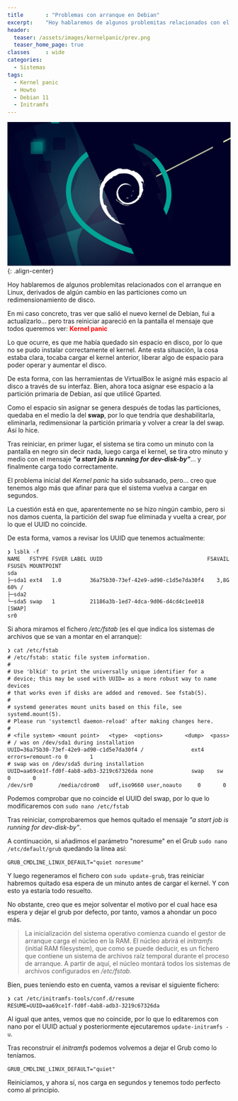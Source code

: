 ```yaml
---
title       : "Problemas con arranque en Debian"
excerpt:    "Hoy hablaremos de algunos problemitas relacionados con el arranque en Linux, derivados de algún cambio en las particiones como un redimensionamiento de disco."
header:
  teaser: /assets/images/kernelpanic/prev.png
  teaser_home_page: true
classes		: wide
categories:
  - Sistemas
tags:  
  - Kernel panic
  - Howto
  - Debian 11
  - Initramfs
---
```


![](/assets/images/kernelpanic/prev.png){: .align-center}

Hoy hablaremos de algunos problemitas relacionados con el arranque en Linux, derivados de algún cambio en las particiones como un redimensionamiento de disco.

En mi caso concreto, tras ver que salió el nuevo kernel de Debian, fui a actualizarlo... pero tras reiniciar apareció en la pantalla el mensaje que todos queremos ver: <span style="color: red">**Kernel panic** </span>

Lo que ocurre, es que me había quedado sin espacio en disco, por lo que no se pudo instalar correctamente el kernel. Ante esta situación, la cosa estaba clara, tocaba cargar el kernel anterior, liberar algo de espacio para poder operar y aumentar el disco.

De esta forma, con las herramientas de VirtualBox le asigné más espacio al disco a través de su interfaz. Bien, ahora toca asignar ese espacio a la partición primaria de Debian, así que utilicé Gparted.

Como el espacio sin asignar se genera después de todas las particiones, quedaba en el medio la del **swap**, por lo que tendría que deshabilitarla, eliminarla, redimensionar la partición primaria y volver a crear la del swap. Así lo hice.

Tras reiniciar, en primer lugar, el sistema se tira como un minuto con la pantalla en negro sin decir nada, luego carga el kernel, se tira otro minuto y medio con el mensaje ***"a start job is running for dev-disk-by"***... y finalmente carga todo correctamente.

El problema inicial del *Kernel panic* ha sido subsanado, pero... creo que tenemos algo más que afinar para que el sistema vuelva a cargar en segundos.

La cuestión está en que, aparentemente no se hizo ningún cambio, pero si nos damos cuenta, la partición del swap fue eliminada y vuelta a crear, por lo que el UUID no coincide.

De esta forma, vamos a revisar los UUID que tenemos actualmente:

~~~
❯ lsblk -f
NAME   FSTYPE FSVER LABEL UUID                                 FSAVAIL FSUSE% MOUNTPOINT
sda                                                                           
├─sda1 ext4   1.0         36a75b30-73ef-42e9-ad90-c1d5e7da30f4    3,8G    60% /
├─sda2                                                                        
└─sda5 swap   1           21186a3b-1ed7-4dca-9d06-d4cd4c1ee018                [SWAP]
sr0   
~~~

Si ahora miramos el fichero */etc/fstab* (es el que indica los sistemas de archivos que se van a montar en el arranque):

~~~
❯ cat /etc/fstab
# /etc/fstab: static file system information.
#
# Use 'blkid' to print the universally unique identifier for a
# device; this may be used with UUID= as a more robust way to name devices
# that works even if disks are added and removed. See fstab(5).
#
# systemd generates mount units based on this file, see systemd.mount(5).
# Please run 'systemctl daemon-reload' after making changes here.
#
# <file system> <mount point>   <type>  <options>       <dump>  <pass>
# / was on /dev/sda1 during installation
UUID=36a75b30-73ef-42e9-ad90-c1d5e7da30f4 /               ext4    errors=remount-ro 0       1
# swap was on /dev/sda5 during installation
UUID=aa69ce1f-fd0f-4ab8-adb3-3219c67326da none            swap    sw              0       0
/dev/sr0        /media/cdrom0   udf,iso9660 user,noauto     0       0
~~~

Podemos comprobar que no coincide el UUID del swap, por lo que lo modificaremos con `sudo nano /etc/fstab`

Tras reiniciar, comprobaremos que hemos quitado el mensaje *"a start job is running for dev-disk-by"*.

A continuación, si añadimos el parámetro "noresume" en el Grub `sudo nano /etc/default/grub` quedando la línea así:

~~~
GRUB_CMDLINE_LINUX_DEFAULT="quiet noresume"
~~~

Y luego regeneramos el fichero con `sudo update-grub`, tras reiniciar habremos quitado esa espera de un minuto antes de cargar el kernel. Y con esto ya estaría todo resuelto.

No obstante, creo que es mejor solventar el motivo por el cual hace esa espera y dejar el grub por defecto, por tanto, vamos a ahondar un poco más.

>La inicialización del sistema operativo comienza cuando el gestor de arranque carga el núcleo en la RAM. El núcleo abrirá el *initramfs* (initial RAM filesystem), que como se puede deducir, es un fichero que contiene un sistema de archivos raíz temporal durante el proceso de arranque. A partir de aquí, el núcleo montará todos los sistemas de
archivos configurados en */etc/fstab*.

Bien, pues teniendo esto en cuenta, vamos a revisar el siguiente fichero:
~~~                                                                        
❯ cat /etc/initramfs-tools/conf.d/resume
RESUME=UUID=aa69ce1f-fd0f-4ab8-adb3-3219c67326da
~~~

Al igual que antes, vemos que no coincide, por lo que lo editaremos con nano por el UUID actual y posteriormente ejecutaremos `update-initramfs -u`.

Tras reconstruir el *initramfs* podemos volvemos a dejar el Grub como lo teníamos. 

~~~
GRUB_CMDLINE_LINUX_DEFAULT="quiet"
~~~

Reiniciamos, y ahora sí, nos carga en segundos y tenemos todo perfecto como al principio.